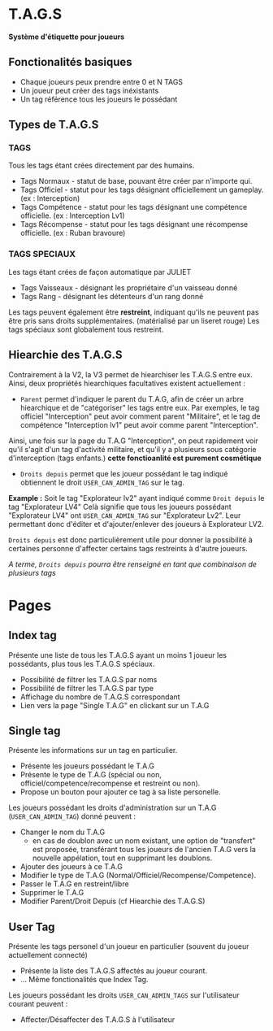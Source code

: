 # T.A.G.S
**Système d'étiquette pour joueurs**

## Fonctionalités basiques
- Chaque joueurs peux prendre entre 0 et N TAGS
- Un joueur peut créer des tags inéxistants
- Un tag référence tous les joueurs le possédant

## Types de T.A.G.S
### TAGS
Tous les tags étant crées directement par des humains.
- Tags Normaux - statut de base, pouvant être créer par n'importe qui.
- Tags Officiel - statut pour les tags désignant officiellement un gameplay. (ex : Interception)
- Tags Compétence - statut pour les tags désignant une compétence officielle. (ex : Interception Lv1)
- Tags Récompense - statut pour les tags désignant une récompense officielle. (ex : Ruban bravoure)

### TAGS SPECIAUX
Les tags étant crées de façon automatique par JULIET
- Tags Vaisseaux - désignant les propriétaire d'un vaisseau donné
- Tags Rang - désignant les détenteurs d'un rang donné

Les tags peuvent également être **restreint**, indiquant qu'ils ne peuvent pas être pris sans droits supplémentaires. (matérialisé par un liseret rouge)
Les tags spéciaux sont globalement tous restreint.

## Hiearchie des T.A.G.S
Contrairement à la V2, la V3 permet de hiearchiser les T.A.G.S entre eux. Ainsi, deux propriétés hiearchiques facultatives existent actuellement :
- `Parent` permet d'indiquer le parent du T.A.G, afin de créer un arbre hiearchique et de "catégoriser" les tags entre eux.
Par exemples, le tag officiel "Interception" peut avoir comment parent "Militaire", et le tag de compétence "Interception lv1" peut avoir comme parent "Interception".

Ainsi, une fois sur la page du T.A.G "Interception", on peut rapidement voir qu'il s'agit d'un tag d'activité militaire, et qu'il y a plusieurs sous catégorie d'interception (tags enfants.)
**cette fonctioanlité est purement cosmétique**

- `Droits depuis` permet que les joueur possédant le tag indiqué obtiennent le droit `USER_CAN_ADMIN_TAG` sur le tag. 

**Example :**
Soit le tag "Explorateur lv2" ayant indiqué comme `Droit depuis` le tag "Explorateur LV4"
Celà signifie que tous les joueurs possédant "Explorateur LV4" ont `USER_CAN_ADMIN_TAG` sur "Explorateur Lv2". Leur permettant donc d'éditer et d'ajouter/enlever des joueurs à Explorateur LV2.

`Droits depuis` est donc particulièrement utile pour donner la possibilité à certaines personne d'affecter certains tags restreints à d'autre joueurs.

*A terme, `Droits depuis` pourra être renseigné en tant que combinaison de plusieurs tags*


# Pages
## Index tag
Présente une liste de tous les T.A.G.S ayant un moins 1 joueur les possédants, 
plus tous les T.A.G.S spéciaux.
- Possibilité de filtrer les T.A.G.S par noms
- Possibilité de filtrer les T.A.G.S par type
- Affichage du nombre de T.A.G.S correspondant
- Lien vers la page "Single T.A.G" en clickant sur un T.A.G

## Single tag
Présente les informations sur un tag en particulier.
- Présente les joueurs possédant le T.A.G
- Présente le type de T.A.G (spécial ou non, officiel/competence/recompense et restreint ou non).
- Propose un bouton pour ajouter ce tag à sa liste personelle.

Les joueurs possédant les droits d'administration sur un T.A.G (`USER_CAN_ADMIN_TAG`) donné peuvent :
- Changer le nom du T.A.G
    - en cas de doublon avec un nom existant, une option de "transfert" est proposée, transférant tous les joueurs de l'ancien T.A.G vers la nouvelle appélation, tout en supprimant les doublons.
- Ajouter des joueurs à ce T.A.G
- Modifier le type de T.A.G (Normal/Officiel/Recompense/Competence).
- Passer le T.A.G en restreint/libre
- Supprimer le T.A.G
- Modifier Parent/Droit Depuis (cf Hiearchie des T.A.G.S)

## User Tag
Présente les tags personel d'un joueur en particulier (souvent du joueur actuellement connecté)
- Présente la liste des T.A.G.S affectés au joueur courant.
- ... Même fonctionalités que Index Tag.

Les joueurs possédant les droits `USER_CAN_ADMIN_TAGS` sur l'utilisateur courant peuvent :
- Affecter/Désaffecter des T.A.G.S à l'utilisateur

